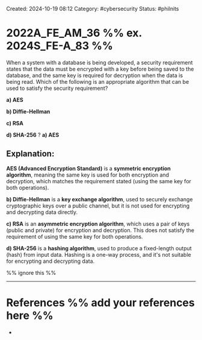 Created: 2024-10-19 08:12
Category: #cybersecurity
Status: #philnits


# 2022A_FE_AM_36 %% ex. 2024S_FE-A_83 %%

When a system with a database is being developed, a security requirement states that the data must be encrypted with a key before being saved to the database, and the same key is required for decryption when the data is being read. Which of the following is an appropriate algorithm that can be used to satisfy the security requirement?

**a) AES**

**b) Diffie-Hellman**

**c) RSA**

**d) SHA-256**
?
**a) AES**

## **Explanation:**

**AES (Advanced Encryption Standard)** is a **symmetric encryption algorithm**, meaning the same key is used for both encryption and decryption, which matches the requirement stated (using the same key for both operations).

**b) Diffie-Hellman** is a **key exchange algorithm**, used to securely exchange cryptographic keys over a public channel, but it is not used for encrypting and decrypting data directly.

**c) RSA** is an **asymmetric encryption algorithm**, which uses a pair of keys (public and private) for encryption and decryption. This does not satisfy the requirement of using the same key for both operations.

**d) SHA-256** is a **hashing algorithm**, used to produce a fixed-length output (hash) from input data. Hashing is a one-way process, and it's not suitable for encrypting and decrypting data.







%% ignore this %%
<!--SR:!2025-04-12,41,290-->
---









# References %% add your references here %%
- 
